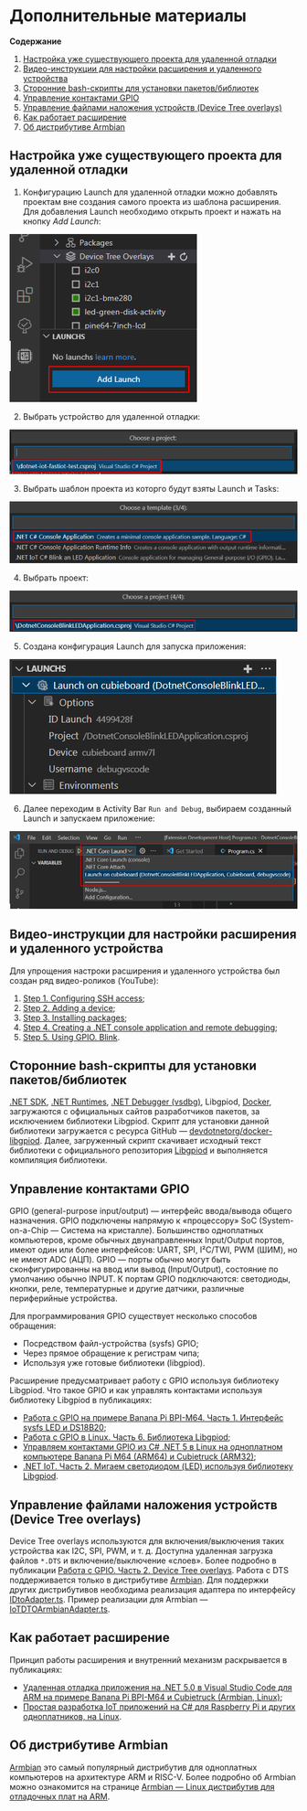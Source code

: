# Дополнительные материалы

**Содержание**

1. [Настройка уже существующего проекта для удаленной отладки](#настройка-уже-существующего-проекта-для-удаленной-отладки)
2. [Видео-инструкции для настройки расширения и удаленного устройства](#видео-инструкции-для-настройки-расширения-и-удаленного-устройства)
3. [Сторонние bash-скрипты для установки пакетов/библиотек](#сторонние-bash-скрипты-для-установки-пакетовбиблиотек)
4. [Управление контактами GPIO](#управление-контактами-gpio)
5. [Управление файлами наложения устройств (Device Tree overlays)](#управление-файлами-наложения-устройств-device-tree-overlays)
6. [Как работает расширение](#как-работает-расширение)
7. [Об дистрибутиве Armbian](#об-дистрибутиве-armbian)
 
## Настройка уже существующего проекта для удаленной отладки

1. Конфигурацию Launch для удаленной отладки можно добавлять проектам вне создания самого проекта из шаблона расширения. Для добавления Launch необходимо открыть проект и нажать на кнопку *Add Launch*:

![.NET FastIoT Create launch](vscode-dotnet-fastiot-create-launch-1.png)

2. Выбрать устройство для удаленной отладки:

![.NET FastIoT Create launch](vscode-dotnet-fastiot-create-launch-2.png)

3. Выбрать шаблон проекта из которго будут взяты Launch и Tasks:

![.NET FastIoT Create launch](vscode-dotnet-fastiot-create-launch-3.png)

4. Выбрать проект:

![.NET FastIoT Create launch](vscode-dotnet-fastiot-create-launch-4.png)

5. Создана конфигурация Launch для запуска приложения:

![.NET FastIoT Create launch](vscode-dotnet-fastiot-create-launch-5.png)

6. Далее переходим в Activity Bar `Run and Debug`, выбираем созданный Launch и запускаем приложение:

![.NET FastIoT Create launch](vscode-dotnet-fastiot-create-launch-6.png)

## Видео-инструкции для настройки расширения и удаленного устройства

Для упрощения настроки расширения и удаленного устройства был создан ряд видео-роликов (YouTube):

1. [Step 1. Configuring SSH access](https://www.youtube.com/watch?v=-xgAP1qsVsw "Step 1. Configuring SSH access");
2. [Step 2. Adding a device](https://www.youtube.com/watch?v=pusO7PV4NL4 "Step 2. Adding a device");
3. [Step 3. Installing packages](https://www.youtube.com/watch?v=Y8U2V0THQh4 "Step 3. Installing packages");
4. [Step 4. Creating a .NET console application and remote debugging](https://www.youtube.com/watch?v=oghH3oHIZgE "Step 4. Creating a .NET console application and remote debugging");
5. [Step 5. Using GPIO. Blink](https://www.youtube.com/watch?v=NQTgP4jwZPg "Step 5. Using GPIO. Blink").

## Сторонние bash-скрипты для установки пакетов/библиотек

[.NET SDK](https://dot.net/v1/dotnet-install.sh ".NET SDK"), [.NET Runtimes](https://dot.net/v1/dotnet-install.sh ".NET Runtimes"), [.NET Debugger (vsdbg)](https://aka.ms/getvsdbgsh ".NET Debugger (vsdbg)"), Libgpiod, [Docker](https://get.docker.com/ "Docker"), загружаются с официальных сайтов разработчиков пакетов, за исключением библиотеки Libgpiod. Скрипт для установки данной библиотеки загружается с ресурса GitHub — [devdotnetorg/docker-libgpiod](https://raw.githubusercontent.com/devdotnetorg/docker-libgpiod/master/setup-libgpiod.sh "devdotnetorg/docker-libgpiod"). Далее, загруженный скрипт скачивает исходный текст библиотеки с официального репозитория [Libgpiod](https://git.kernel.org/pub/scm/libs/libgpiod/libgpiod.git/ "Libgpiod") и выполняется компиляция библиотеки.
       
## Управление контактами GPIO

GPIO (general-purpose input/output) — интерфейс ввода/вывода общего назначения. GPIO подключены напрямую к «процессору» SoC (System-on-a-Chip — Система на кристалле). Большинство одноплатных компьютеров, кроме обычных двунаправленных Input/Output портов, имеют один или более интерфейсов: UART, SPI, I²C/TWI, PWM (ШИМ), но не имеют ADC (АЦП). GPIO — порты обычно могут быть сконфигурированны на ввод или вывод (Input/Output), состояние по умолчанию обычно INPUT. К портам GPIO подключаются: светодиоды, кнопки, реле, температурные и другие датчики, различные периферийные устройства.

Для программирования GPIO существует несколько способов обращения:

- Посредством файл-устройства (sysfs) GPIO;
- Через прямое обращение к регистрам чипа;
- Используя уже готовые библиотеки (libgpiod).

Расширение предусматривает работу с GPIO используя библиотеку Libgpiod. Что такое GPIO и как управлять контактами используя библиотеку Libgpiod в публикациях:

- [Работа с GPIO на примере Banana Pi BPI-M64. Часть 1. Интерфейс sysfs LED и DS18B20](https://devdotnet.org/post/rabota-s-gpio-na-primere-banana-pi-bpi-m64-chast-1-interfejs-sysfs-led-i-ds18b20/);
- [Работа с GPIO в Linux. Часть 6. Библиотека Libgpiod](https://devdotnet.org/post/rabota-s-gpio-v-linux-chast-6-biblioteka-libgpiod/);
- [Управляем контактами GPIO из C# .NET 5 в Linux на одноплатном компьютере Banana Pi M64 (ARM64) и Cubietruck (ARM32)](https://devdotnet.org/post/upravlyaem-gpio-iz-csharp-net-5-v-linux-na-banana-pi-m64-arm64-i-cubietruck-arm32/);
- [.NET IoT. Часть 2. Мигаем светодиодом (LED) используя библиотеку Libgpiod](https://devdotnet.org/post/dotnet-iot-chast-2-blink-led-using-library-libgpiod/).

## Управление файлами наложения устройств (Device Tree overlays)

Device Tree overlays используются для включения/выключения таких устройства как I2C, SPI, PWM, и т. д. Доступна удаленная загрузка файлов `*.DTS` и включение/выключение «слоев». Более подробно в публикации [Работа с GPIO. Часть 2. Device Tree overlays](https://devdotnet.org/post/rabota-s-gpio-na-primere-banana-pi-bpi-m64-chast-2-device-tree-overlays/ "Работа с GPIO. Часть 2. Device Tree overlays"). Работа с DTS поддерживается только в дистрибутиве [Armbian](https://devdotnet.org/post/armbian-linux-distributiv-dlya-otladochnyh-plat-na-arm/ "Armbian"). Для поддержки других дистрибутивов необходима реализация адаптера по интерфейсу [IDtoAdapter.ts](https://github.com/devdotnetorg/vscode-extension-dotnet-fastiot/blob/master/src/DTO/IDtoAdapter.ts "IDtoAdapter.ts"). Пример реализации для Armbian — [IoTDTOArmbianAdapter.ts](https://github.com/devdotnetorg/vscode-extension-dotnet-fastiot/blob/master/src/DTO/IoTDTOArmbianAdapter.ts "IoTDTOArmbianAdapter.ts").

## Как работает расширение

Принцип работы расширения и внутренний механизм раскрывается в публикациях:

- [Удаленная отладка приложения на .NET 5.0 в Visual Studio Code для ARM на примере Banana Pi BPI-M64 и Cubietruck (Armbian, Linux)](https://devdotnet.org/post/udalennaya-otladka-net50-visual-studio-code-dlya-arm-banana-pi-bpi-m64-i-cubietruck-armbian-linux/);
- [Простая разработка IoT приложений на C# для Raspberry Pi и других одноплатников, на Linux](https://devdotnet.org/post/simple-razrabotka-iot-app-na-csharp-dlya-raspberry-pi-i-drugih-sbc-na-linux/).

## Об дистрибутиве Armbian
   
[Armbian](https://www.armbian.com/ "Armbian – Linux for ARM development boards") это самый популярный дистрибутив для одноплатных компьютеров на архитектуре ARM и RISC-V. Более подробно об Armbian можно ознакомится на странице [Armbian — Linux дистрибутив для отладочных плат на ARM](https://devdotnet.org/post/armbian-linux-distributiv-dlya-otladochnyh-plat-na-arm/ "Armbian — Linux дистрибутив для отладочных плат на ARM").
